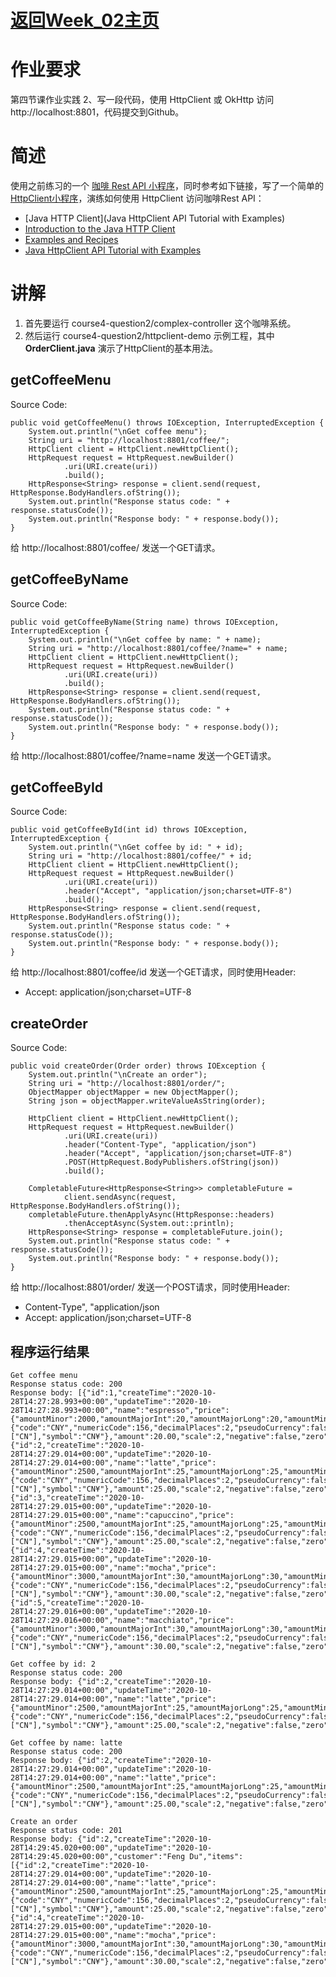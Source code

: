 # [返回Week_02主页](index.md)

# 作业要求
第四节课作业实践
2、写一段代码，使用 HttpClient 或 OkHttp 访问 http://localhost:8801，代码提交到Github。

# 简述
使用之前练习的一个 [咖啡 Rest API 小程序](course4-question2/complex-controller)，同时参考如下链接，写了一个简单的 [HttpClient小程序](course4-question2/httpclient-demo)，演练如何使用 HttpClient 访问咖啡Rest API：
- [Java HTTP Client](Java HttpClient API Tutorial with Examples)
- [Introduction to the Java HTTP Client](https://openjdk.java.net/groups/net/httpclient/intro.html)
- [Examples and Recipes](https://openjdk.java.net/groups/net/httpclient/recipes.html)
- [Java HttpClient API Tutorial with Examples](https://hellokoding.com/java-http-client-api/)

# 讲解
1. 首先要运行 course4-question2/complex-controller 这个咖啡系统。
2. 然后运行 course4-question2/httpclient-demo 示例工程，其中 **OrderClient.java** 演示了HttpClient的基本用法。

## getCoffeeMenu
Source Code:

    public void getCoffeeMenu() throws IOException, InterruptedException {
        System.out.println("\nGet coffee menu");
        String uri = "http://localhost:8801/coffee/";
        HttpClient client = HttpClient.newHttpClient();
        HttpRequest request = HttpRequest.newBuilder()
                .uri(URI.create(uri))
                .build();
        HttpResponse<String> response = client.send(request, HttpResponse.BodyHandlers.ofString());
        System.out.println("Response status code: " + response.statusCode());
        System.out.println("Response body: " + response.body());
    }

给 http://localhost:8801/coffee/ 发送一个GET请求。

## getCoffeeByName
Source Code:

    public void getCoffeeByName(String name) throws IOException, InterruptedException {
        System.out.println("\nGet coffee by name: " + name);
        String uri = "http://localhost:8801/coffee/?name=" + name;
        HttpClient client = HttpClient.newHttpClient();
        HttpRequest request = HttpRequest.newBuilder()
                .uri(URI.create(uri))
                .build();
        HttpResponse<String> response = client.send(request, HttpResponse.BodyHandlers.ofString());
        System.out.println("Response status code: " + response.statusCode());
        System.out.println("Response body: " + response.body());
    }

给 http://localhost:8801/coffee/?name=name 发送一个GET请求。

## getCoffeeById
Source Code:

    public void getCoffeeById(int id) throws IOException, InterruptedException {
        System.out.println("\nGet coffee by id: " + id);
        String uri = "http://localhost:8801/coffee/" + id;
        HttpClient client = HttpClient.newHttpClient();
        HttpRequest request = HttpRequest.newBuilder()
                .uri(URI.create(uri))
                .header("Accept", "application/json;charset=UTF-8")
                .build();
        HttpResponse<String> response = client.send(request, HttpResponse.BodyHandlers.ofString());
        System.out.println("Response status code: " + response.statusCode());
        System.out.println("Response body: " + response.body());
    }

给 http://localhost:8801/coffee/id 发送一个GET请求，同时使用Header:
- Accept: application/json;charset=UTF-8

## createOrder
Source Code:

    public void createOrder(Order order) throws IOException {
        System.out.println("\nCreate an order");
        String uri = "http://localhost:8801/order/";
        ObjectMapper objectMapper = new ObjectMapper();
        String json = objectMapper.writeValueAsString(order);

        HttpClient client = HttpClient.newHttpClient();
        HttpRequest request = HttpRequest.newBuilder()
                .uri(URI.create(uri))
                .header("Content-Type", "application/json")
                .header("Accept", "application/json;charset=UTF-8")
                .POST(HttpRequest.BodyPublishers.ofString(json))
                .build();

        CompletableFuture<HttpResponse<String>> completableFuture =
                client.sendAsync(request, HttpResponse.BodyHandlers.ofString());
        completableFuture.thenApplyAsync(HttpResponse::headers)
                .thenAcceptAsync(System.out::println);
        HttpResponse<String> response = completableFuture.join();
        System.out.println("Response status code: " + response.statusCode());
        System.out.println("Response body: " + response.body());
    }

给 http://localhost:8801/order/ 发送一个POST请求，同时使用Header:
- Content-Type", "application/json
- Accept: application/json;charset=UTF-8

## 程序运行结果

    Get coffee menu
    Response status code: 200
    Response body: [{"id":1,"createTime":"2020-10-28T14:27:28.993+00:00","updateTime":"2020-10-28T14:27:28.993+00:00","name":"espresso","price":{"amountMinor":2000,"amountMajorInt":20,"amountMajorLong":20,"amountMinorInt":2000,"minorPart":0,"positiveOrZero":true,"amountMinorLong":2000,"negativeOrZero":false,"amountMajor":20,"currencyUnit":{"code":"CNY","numericCode":156,"decimalPlaces":2,"pseudoCurrency":false,"numeric3Code":"156","countryCodes":["CN"],"symbol":"CN¥"},"amount":20.00,"scale":2,"negative":false,"zero":false,"positive":true}},{"id":2,"createTime":"2020-10-28T14:27:29.014+00:00","updateTime":"2020-10-28T14:27:29.014+00:00","name":"latte","price":{"amountMinor":2500,"amountMajorInt":25,"amountMajorLong":25,"amountMinorInt":2500,"minorPart":0,"positiveOrZero":true,"amountMinorLong":2500,"negativeOrZero":false,"amountMajor":25,"currencyUnit":{"code":"CNY","numericCode":156,"decimalPlaces":2,"pseudoCurrency":false,"numeric3Code":"156","countryCodes":["CN"],"symbol":"CN¥"},"amount":25.00,"scale":2,"negative":false,"zero":false,"positive":true}},{"id":3,"createTime":"2020-10-28T14:27:29.015+00:00","updateTime":"2020-10-28T14:27:29.015+00:00","name":"capuccino","price":{"amountMinor":2500,"amountMajorInt":25,"amountMajorLong":25,"amountMinorInt":2500,"minorPart":0,"positiveOrZero":true,"amountMinorLong":2500,"negativeOrZero":false,"amountMajor":25,"currencyUnit":{"code":"CNY","numericCode":156,"decimalPlaces":2,"pseudoCurrency":false,"numeric3Code":"156","countryCodes":["CN"],"symbol":"CN¥"},"amount":25.00,"scale":2,"negative":false,"zero":false,"positive":true}},{"id":4,"createTime":"2020-10-28T14:27:29.015+00:00","updateTime":"2020-10-28T14:27:29.015+00:00","name":"mocha","price":{"amountMinor":3000,"amountMajorInt":30,"amountMajorLong":30,"amountMinorInt":3000,"minorPart":0,"positiveOrZero":true,"amountMinorLong":3000,"negativeOrZero":false,"amountMajor":30,"currencyUnit":{"code":"CNY","numericCode":156,"decimalPlaces":2,"pseudoCurrency":false,"numeric3Code":"156","countryCodes":["CN"],"symbol":"CN¥"},"amount":30.00,"scale":2,"negative":false,"zero":false,"positive":true}},{"id":5,"createTime":"2020-10-28T14:27:29.016+00:00","updateTime":"2020-10-28T14:27:29.016+00:00","name":"macchiato","price":{"amountMinor":3000,"amountMajorInt":30,"amountMajorLong":30,"amountMinorInt":3000,"minorPart":0,"positiveOrZero":true,"amountMinorLong":3000,"negativeOrZero":false,"amountMajor":30,"currencyUnit":{"code":"CNY","numericCode":156,"decimalPlaces":2,"pseudoCurrency":false,"numeric3Code":"156","countryCodes":["CN"],"symbol":"CN¥"},"amount":30.00,"scale":2,"negative":false,"zero":false,"positive":true}}]

    Get coffee by id: 2
    Response status code: 200
    Response body: {"id":2,"createTime":"2020-10-28T14:27:29.014+00:00","updateTime":"2020-10-28T14:27:29.014+00:00","name":"latte","price":{"amountMinor":2500,"amountMajorInt":25,"amountMajorLong":25,"amountMinorInt":2500,"minorPart":0,"positiveOrZero":true,"amountMinorLong":2500,"negativeOrZero":false,"amountMajor":25,"currencyUnit":{"code":"CNY","numericCode":156,"decimalPlaces":2,"pseudoCurrency":false,"numeric3Code":"156","countryCodes":["CN"],"symbol":"CN¥"},"amount":25.00,"scale":2,"negative":false,"zero":false,"positive":true}}

    Get coffee by name: latte
    Response status code: 200
    Response body: {"id":2,"createTime":"2020-10-28T14:27:29.014+00:00","updateTime":"2020-10-28T14:27:29.014+00:00","name":"latte","price":{"amountMinor":2500,"amountMajorInt":25,"amountMajorLong":25,"amountMinorInt":2500,"minorPart":0,"positiveOrZero":true,"amountMinorLong":2500,"negativeOrZero":false,"amountMajor":25,"currencyUnit":{"code":"CNY","numericCode":156,"decimalPlaces":2,"pseudoCurrency":false,"numeric3Code":"156","countryCodes":["CN"],"symbol":"CN¥"},"amount":25.00,"scale":2,"negative":false,"zero":false,"positive":true}}

    Create an order
    Response status code: 201
    Response body: {"id":2,"createTime":"2020-10-28T14:29:45.020+00:00","updateTime":"2020-10-28T14:29:45.020+00:00","customer":"Feng Du","items":[{"id":2,"createTime":"2020-10-28T14:27:29.014+00:00","updateTime":"2020-10-28T14:27:29.014+00:00","name":"latte","price":{"amountMinor":2500,"amountMajorInt":25,"amountMajorLong":25,"amountMinorInt":2500,"minorPart":0,"positiveOrZero":true,"amountMinorLong":2500,"negativeOrZero":false,"amountMajor":25,"currencyUnit":{"code":"CNY","numericCode":156,"decimalPlaces":2,"pseudoCurrency":false,"numeric3Code":"156","countryCodes":["CN"],"symbol":"CN¥"},"amount":25.00,"scale":2,"negative":false,"zero":false,"positive":true}},{"id":4,"createTime":"2020-10-28T14:27:29.015+00:00","updateTime":"2020-10-28T14:27:29.015+00:00","name":"mocha","price":{"amountMinor":3000,"amountMajorInt":30,"amountMajorLong":30,"amountMinorInt":3000,"minorPart":0,"positiveOrZero":true,"amountMinorLong":3000,"negativeOrZero":false,"amountMajor":30,"currencyUnit":{"code":"CNY","numericCode":156,"decimalPlaces":2,"pseudoCurrency":false,"numeric3Code":"156","countryCodes":["CN"],"symbol":"CN¥"},"amount":30.00,"scale":2,"negative":false,"zero":false,"positive":true}}],"state":"INIT"}
